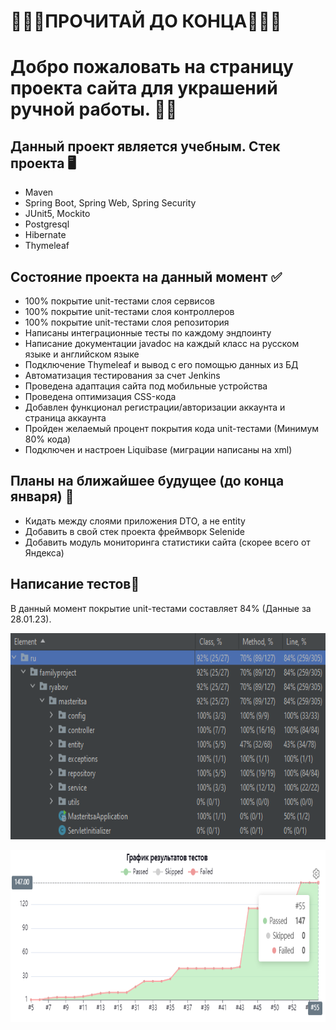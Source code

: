 #           🔻🔻🔻ПРОЧИТАЙ ДО КОНЦА🔻🔻🔻
# Добро пожаловать на страницу проекта сайта для украшений ручной работы. 🙋‍♂️
## Данный проект является учебным. Стек проекта 🖥️
- Maven
- Spring Boot, Spring Web, Spring Security
- JUnit5, Mockito
- Postgresql
- Hibernate
- Thymeleaf

## Состояние проекта на данный момент ✅
- 100% покрытие unit-тестами слоя сервисов
- 100% покрытие unit-тестами слоя контроллеров
- 100% покрытие unit-тестами слоя репозитория
- Написаны интеграционные тесты по каждому эндпоинту
- Написание документации javadoc на каждый класс на русском языке и английском языке
- Подключение Thymeleaf и вывод с его помощью данных из БД
- Автоматизация тестирования за счет Jenkins
- Проведена адаптация сайта под мобильные устройства
- Проведена оптимизация CSS-кода
- Добавлен функционал регистрации/авторизации аккаунта и страница аккаунта
- Пройден желаемый процент покрытия кода unit-тестами (Минимум 80% кода)
- Подключен и настроен Liquibase (миграции написаны на xml)

## Планы на ближайшее будущее (до конца января) 📓
- Кидать между слоями приложения DTO, а не entity
- Добавить в свой стек проекта фреймворк Selenide
- Добавить модуль мониторинга статистики сайта (скорее всего от Яндекса)

## Написание тестов🔧
В данный момент покрытие unit-тестами составляет 84% (Данные за 28.01.23).
<p align="center">
  <img width="785" height="330" src="coverage_28.01.23.png" alt="">
</p>

<p align="center">
  <img width="785" height="275" src="bench_graph_28.01.23.png" alt="">
</p>